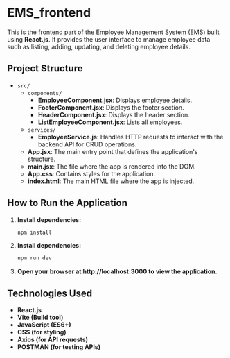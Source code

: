 # EMS_frontend

This is the frontend part of the Employee Management System (EMS) built using **React.js**. It provides the user interface to manage employee data such as listing, adding, updating, and deleting employee details.

## Project Structure

- `src/`
  - `components/`
    - **EmployeeComponent.jsx**: Displays employee details.
    - **FooterComponent.jsx**: Displays the footer section.
    - **HeaderComponent.jsx**: Displays the header section.
    - **ListEmployeeComponent.jsx**: Lists all employees.
  - `services/`
    - **EmployeeService.js**: Handles HTTP requests to interact with the backend API for CRUD operations.
  - **App.jsx**: The main entry point that defines the application's structure.
  - **main.jsx**: The file where the app is rendered into the DOM.
  - **App.css**: Contains styles for the application.
  - **index.html**: The main HTML file where the app is injected.

## How to Run the Application

1. **Install dependencies:**
   ```bash
   npm install
2. **Install dependencies:**
    ```bash
    npm run dev
3. **Open your browser at http://localhost:3000 to view the application.**

## Technologies Used

- **React.js**
- **Vite (Build tool)**
- **JavaScript (ES6+)**
- **CSS (for styling)**
- **Axios (for API requests)**
- **POSTMAN (for testing APIs)**

